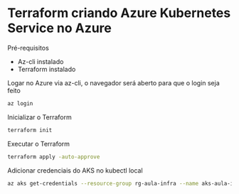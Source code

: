 # Terraform criando Azure Kubernetes Service no Azure

Pré-requisitos
- Az-cli instalado
- Terraform instalado

Logar no Azure via az-cli, o navegador será aberto para que o login seja feito
````sh
az login
````

Inicializar o Terraform
````sh
terraform init
````

Executar o Terraform
````sh
terraform apply -auto-approve
````

Adicionar credenciais do AKS no kubectl local
````sh
az aks get-credentials --resource-group rg-aula-infra --name aks-aula-infra
````